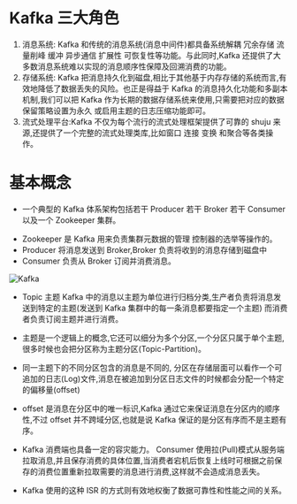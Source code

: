 # Kafka 三大角色

1. 消息系统: Kafka 和传统的消息系统(消息中间件)都具备系统解耦 冗余存储 流量削峰 缓冲 异步通信 扩展性 可恢复性等功能。与此同时,Kafka 还提供了大多数消息系统难以实现的消息顺序性保障及回溯消费的功能。
2. 存储系统: Kafka 把消息持久化到磁盘,相比于其他基于内存存储的系统而言,有效地降低了数据丢失的风险。也正是得益于 Kafka 的消息持久化功能和多副本机制,我们可以把 Kafka 作为长期的数据存储系统来使用,只需要把对应的数据保留策略设置为永久 或启用主题的日志压缩功能即可。
3. 流式处理平台:Kafka 不仅为每个流行的流式处理框架提供了可靠的 shuju 来源,还提供了一个完整的流式处理类库,比如窗口 连接 变换 和聚合等各类操作。

# 基本概念

- 一个典型的 Kafka 体系架构包括若干 Producer 若干 Broker 若干 Consumer 以及一个 Zookeeper 集群。

* Zookeeper 是 Kafka 用来负责集群元数据的管理 控制器的选举等操作的。
* Producer 将消息发送到 Broker,Broker 负责将收到的消息存储到磁盘中
* Consumer 负责从 Broker 订阅并消费消息。

![Kafka](https://p1-jj.byteimg.com/tos-cn-i-t2oaga2asx/gold-user-assets/2019/3/5/16949bd6279df106~tplv-t2oaga2asx-zoom-in-crop-mark:3024:0:0:0.awebp)

- Topic 主题 Kafka 中的消息以主题为单位进行归档分类,生产者负责将消息发送到特定的主题(发送到 Kafka 集群中的每一条消息都要指定一个主题) 而消费者负责订阅主题并进行消费。

* 主题是一个逻辑上的概念,它还可以细分为多个分区,一个分区只属于单个主题,很多时候也会把分区称为主题分区(Topic-Partition)。
* 同一主题下的不同分区包含的消息是不同的, 分区在存储层面可以看作一个可追加的日志(Log)文件,消息在被追加到分区日志文件的时候都会分配一个特定的偏移量(offset)
* offset 是消息在分区中的唯一标识,Kafka 通过它来保证消息在分区内的顺序性,不过 offset 并不跨域分区,也就是说 Kafka 保证的是分区有序而不是主题有序。

* Kafka 消费端也具备一定的容灾能力。 Consumer 使用拉(Pull)模式从服务端拉取消息,并且保存消费的具体位置,当消费者宕机后恢复上线时可根据之前保存的消费位置重新拉取需要的消息进行消费,这样就不会造成消息丢失。
* Kafka 使用的这种 ISR 的方式则有效地权衡了数据可靠性和性能之间的关系。

